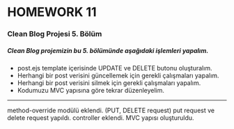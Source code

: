 # HOMEWORK 11

### Clean Blog Projesi 5. Bölüm

##### Clean Blog projemizin bu 5. bölümünde aşağıdaki işlemleri yapalım.

- post.ejs template içerisinde UPDATE ve DELETE butonu oluşturalım.
- Herhangi bir post verisini güncellemek için gerekli çalışmaları yapalım.
- Herhangi bir post verisini silmek için gerekli çalışmaları yapalım.
- Kodumuzu MVC yapısına göre tekrar düzenleyelim.

---

method-override modülü eklendi. (PUT, DELETE request)
put request ve delete request yapıldı.
controller eklendi.
MVC yapısı oluşturuldu.
